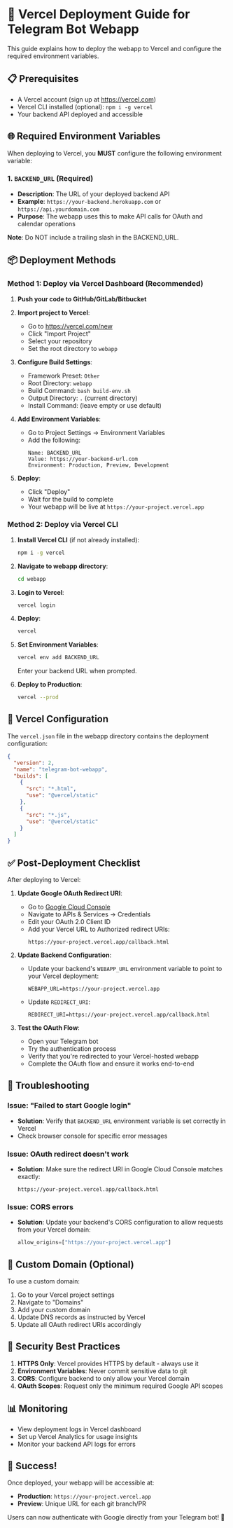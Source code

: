 # 🚀 Vercel Deployment Guide for Telegram Bot Webapp

This guide explains how to deploy the webapp to Vercel and configure the required environment variables.

## 📋 Prerequisites

- A Vercel account (sign up at https://vercel.com)
- Vercel CLI installed (optional): `npm i -g vercel`
- Your backend API deployed and accessible

## 🌐 Required Environment Variables

When deploying to Vercel, you **MUST** configure the following environment variable:

### 1. `BACKEND_URL` (Required)
- **Description**: The URL of your deployed backend API
- **Example**: `https://your-backend.herokuapp.com` or `https://api.yourdomain.com`
- **Purpose**: The webapp uses this to make API calls for OAuth and calendar operations

**Note**: Do NOT include a trailing slash in the BACKEND_URL.

## 📦 Deployment Methods

### Method 1: Deploy via Vercel Dashboard (Recommended)

1. **Push your code to GitHub/GitLab/Bitbucket**

2. **Import project to Vercel**:
   - Go to https://vercel.com/new
   - Click "Import Project"
   - Select your repository
   - Set the root directory to `webapp`

3. **Configure Build Settings**:
   - Framework Preset: `Other`
   - Root Directory: `webapp`
   - Build Command: `bash build-env.sh`
   - Output Directory: `.` (current directory)
   - Install Command: (leave empty or use default)

4. **Add Environment Variables**:
   - Go to Project Settings → Environment Variables
   - Add the following:
     ```
     Name: BACKEND_URL
     Value: https://your-backend-url.com
     Environment: Production, Preview, Development
     ```

5. **Deploy**:
   - Click "Deploy"
   - Wait for the build to complete
   - Your webapp will be live at `https://your-project.vercel.app`

### Method 2: Deploy via Vercel CLI

1. **Install Vercel CLI** (if not already installed):
   ```bash
   npm i -g vercel
   ```

2. **Navigate to webapp directory**:
   ```bash
   cd webapp
   ```

3. **Login to Vercel**:
   ```bash
   vercel login
   ```

4. **Deploy**:
   ```bash
   vercel
   ```

5. **Set Environment Variables**:
   ```bash
   vercel env add BACKEND_URL
   ```
   Enter your backend URL when prompted.

6. **Deploy to Production**:
   ```bash
   vercel --prod
   ```

## 🔧 Vercel Configuration

The `vercel.json` file in the webapp directory contains the deployment configuration:

```json
{
  "version": 2,
  "name": "telegram-bot-webapp",
  "builds": [
    {
      "src": "*.html",
      "use": "@vercel/static"
    },
    {
      "src": "*.js",
      "use": "@vercel/static"
    }
  ]
}
```

## ✅ Post-Deployment Checklist

After deploying to Vercel:

1. **Update Google OAuth Redirect URI**:
   - Go to [Google Cloud Console](https://console.cloud.google.com)
   - Navigate to APIs & Services → Credentials
   - Edit your OAuth 2.0 Client ID
   - Add your Vercel URL to Authorized redirect URIs:
     ```
     https://your-project.vercel.app/callback.html
     ```

2. **Update Backend Configuration**:
   - Update your backend's `WEBAPP_URL` environment variable to point to your Vercel deployment:
     ```
     WEBAPP_URL=https://your-project.vercel.app
     ```
   - Update `REDIRECT_URI`:
     ```
     REDIRECT_URI=https://your-project.vercel.app/callback.html
     ```

3. **Test the OAuth Flow**:
   - Open your Telegram bot
   - Try the authentication process
   - Verify that you're redirected to your Vercel-hosted webapp
   - Complete the OAuth flow and ensure it works end-to-end

## 🐛 Troubleshooting

### Issue: "Failed to start Google login"
- **Solution**: Verify that `BACKEND_URL` environment variable is set correctly in Vercel
- Check browser console for specific error messages

### Issue: OAuth redirect doesn't work
- **Solution**: Make sure the redirect URI in Google Cloud Console matches exactly:
  ```
  https://your-project.vercel.app/callback.html
  ```

### Issue: CORS errors
- **Solution**: Update your backend's CORS configuration to allow requests from your Vercel domain:
  ```python
  allow_origins=["https://your-project.vercel.app"]
  ```

## 📱 Custom Domain (Optional)

To use a custom domain:

1. Go to your Vercel project settings
2. Navigate to "Domains"
3. Add your custom domain
4. Update DNS records as instructed by Vercel
5. Update all OAuth redirect URIs accordingly

## 🔐 Security Best Practices

1. **HTTPS Only**: Vercel provides HTTPS by default - always use it
2. **Environment Variables**: Never commit sensitive data to git
3. **CORS**: Configure backend to only allow your Vercel domain
4. **OAuth Scopes**: Request only the minimum required Google API scopes

## 📊 Monitoring

- View deployment logs in Vercel dashboard
- Set up Vercel Analytics for usage insights
- Monitor your backend API logs for errors

## 🎉 Success!

Once deployed, your webapp will be accessible at:
- **Production**: `https://your-project.vercel.app`
- **Preview**: Unique URL for each git branch/PR

Users can now authenticate with Google directly from your Telegram bot! 🚀

